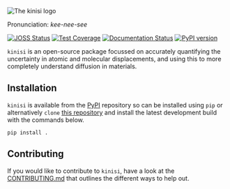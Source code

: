 <picture>
  <source media="(prefers-color-scheme: light)" srcset="https://github.com/bjmorgan/kinisi/blob/master/docs/source/_static/logo_light.png?raw=true">
  <source media="(prefers-color-scheme: dark)" srcset="https://github.com/bjmorgan/kinisi/blob/master/docs/source/_static/logo_dark.png?raw=true">
  <img alt="The kinisi logo" src="https://github.com/bjmorgan/kinisi/blob/master/docs/source/_static/logo_light.png?raw=true">
</picture>

Pronunciation: *kee-nee-see*

[![JOSS Status](https://joss.theoj.org/papers/1ae102ffb6b3c63b04c002976440815d/status.svg)](https://joss.theoj.org/papers/1ae102ffb6b3c63b04c002976440815d)
[![Test Coverage](https://api.codeclimate.com/v1/badges/3e64239fb6cb6c837b62/test_coverage)](https://codeclimate.com/github/bjmorgan/kinisi/test_coverage)
[![Documentation Status](https://readthedocs.org/projects/kinisi/badge/?version=latest)](https://kinisi.readthedocs.io/en/latest/?badge=latest)
[![PyPI version](https://badge.fury.io/py/kinisi.svg)](https://badge.fury.io/py/kinisi)

`kinisi` is an open-source package focussed on accurately quantifying the uncertainty in atomic and molecular displacements, and using this to more completely understand diffusion in materials.

## Installation

`kinisi` is available from the [PyPI](https://pypi.org/project/kinisi/) repository so can be installed using `pip` or alternatively `clone` [this repository](https://github.com/bjmorgan/kinisi) and install the latest development build with the commands below.

```
pip install .
```

## Contributing

If you would like to contribute to `kinisi`, have a look at the [CONTRIBUTING.md](https://github.com/bjmorgan/kinisi/blob/master/CONTRIBUTING.md) that outlines the different ways to help out.
